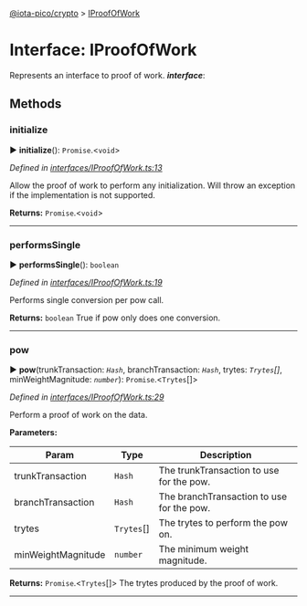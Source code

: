 [@iota-pico/crypto](../README.md) > [IProofOfWork](../interfaces/iproofofwork.md)



# Interface: IProofOfWork


Represents an interface to proof of work.
*__interface__*: 



## Methods
<a id="initialize"></a>

###  initialize

► **initialize**(): `Promise`.<`void`>



*Defined in [interfaces/IProofOfWork.ts:13](https://github.com/iotaeco/iota-pico-crypto/blob/98242c3/src/interfaces/IProofOfWork.ts#L13)*



Allow the proof of work to perform any initialization. Will throw an exception if the implementation is not supported.




**Returns:** `Promise`.<`void`>





___

<a id="performssingle"></a>

###  performsSingle

► **performsSingle**(): `boolean`



*Defined in [interfaces/IProofOfWork.ts:19](https://github.com/iotaeco/iota-pico-crypto/blob/98242c3/src/interfaces/IProofOfWork.ts#L19)*



Performs single conversion per pow call.




**Returns:** `boolean`
True if pow only does one conversion.






___

<a id="pow"></a>

###  pow

► **pow**(trunkTransaction: *`Hash`*, branchTransaction: *`Hash`*, trytes: *`Trytes`[]*, minWeightMagnitude: *`number`*): `Promise`.<`Trytes`[]>



*Defined in [interfaces/IProofOfWork.ts:29](https://github.com/iotaeco/iota-pico-crypto/blob/98242c3/src/interfaces/IProofOfWork.ts#L29)*



Perform a proof of work on the data.


**Parameters:**

| Param | Type | Description |
| ------ | ------ | ------ |
| trunkTransaction | `Hash`   |  The trunkTransaction to use for the pow. |
| branchTransaction | `Hash`   |  The branchTransaction to use for the pow. |
| trytes | `Trytes`[]   |  The trytes to perform the pow on. |
| minWeightMagnitude | `number`   |  The minimum weight magnitude. |





**Returns:** `Promise`.<`Trytes`[]>
The trytes produced by the proof of work.






___


